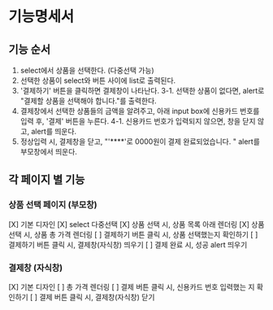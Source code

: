 # 기능명세서

## 기능 순서
1. select에서 상품을 선택한다. (다중선택 가능)
2. 선택한 상품이 select와 버튼 사이에 list로 출력된다.
3. '결제하기' 버튼을 클릭하면 결제창이 나타난다.
    3-1. 선택한 상품이 없다면, alert로 "결제할 상품을 선택해야 합니다."를 출력한다.
4. 결제창에서 선택한 상품들의 금액을 알려주고, 아래 input box에 신용카드 번호를 입력 후, '결제' 버튼을 누른다.
    4-1. 신용카드 번호가 입력되지 않으면, 창을 닫지 않고, alert를 띄운다.
5. 정상입력 시, 결제창을 닫고, "'****'로 0000원이 결제 완료되었습니다. " alert를 부모창에서 띄운다.

## 각 페이지 별 기능
### 상품 선택 페이지 (부모창)
[X] 기본 디자인
[X] select 다중선택
[X] 상품 선택 시, 상품 목록 아래 렌더링
[X] 상품 선택 시, 상품 총 가격 렌더링
[ ] 결제하기 버튼 클릭 시, 상품 선택했는지 확인하기
[ ] 결제하기 버튼 클릭 시, 결제창(자식창) 띄우기
[ ] 결제 완료 시, 성공 alert 띄우기

### 결제창 (자식창)
[X] 기본 디자인
[ ] 총 가격 렌더링
[ ] 결제 버튼 클릭 시, 신용카드 번호 입력했는 지 확인하기
[ ] 결제 버튼 클릭 시, 결제창(자식창) 닫기